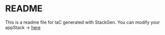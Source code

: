 # README
This is a readme file for IaC generated with StackGen.
You can modify your appStack -> [here](http://main.dev.stackgen.com/appstacks/8821ac6e-9e8d-4fae-8e78-8fc200625d8e)
